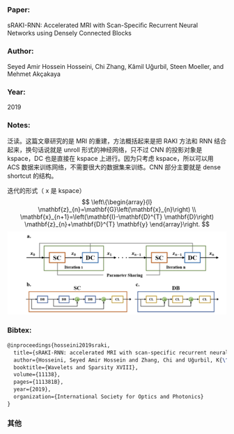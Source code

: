 ### Paper:

sRAKI-RNN: Accelerated MRI with Scan-Speciﬁc Recurrent Neural Networks using Densely Connected Blocks

### Author:

Seyed Amir Hossein Hosseini, Chi Zhang, Kâmil Uǧurbil, Steen Moeller, and Mehmet Akçakaya

### Year:

2019

### Notes:

泛读。这篇文章研究的是 MRI 的重建，方法概括起来是把 RAKI 方法和 RNN 结合起来，换句话说就是 unroll 形式的神经网络，只不过 CNN 的投影对象是 kspace，DC 也是直接在 kspace 上进行。因为只考虑 kspace，所以可以用 ACS 数据来训练网络，不需要很大的数据集来训练。CNN 部分主要就是 dense shortcut 的结构。

迭代的形式（ x 是 kspace）
$$
\left\{\begin{array}{l}
\mathbf{z}_{n}=\mathbf{G}\left(\mathbf{x}_{n}\right) \\
\mathbf{x}_{n+1}=\left(\mathbf{I}-\mathbf{D}^{T} \mathbf{D}\right) \mathbf{z}_{n}+\mathbf{D}^{T} \mathbf{y}
\end{array}\right.
$$
<img src="https://raw.githubusercontent.com/Theodore-PKU/pictures/master/20200325161700.png"/>

### Bibtex:

```latex
@inproceedings{hosseini2019sraki,
  title={sRAKI-RNN: accelerated MRI with scan-specific recurrent neural networks using densely connected blocks},
  author={Hosseini, Seyed Amir Hossein and Zhang, Chi and Uǧurbil, K{\^a}mil and Moeller, Steen and Ak{\c{c}}akaya, Mehmet},
  booktitle={Wavelets and Sparsity XVIII},
  volume={11138},
  pages={111381B},
  year={2019},
  organization={International Society for Optics and Photonics}
}
```

### 其他

